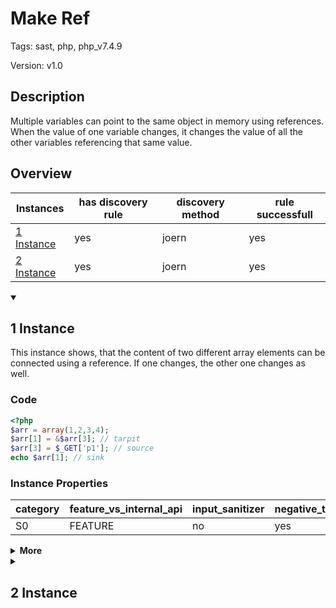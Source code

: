[//]: # (This file is automatically generated. If you wish to make any changes, please use the JSON files and regenerate this file using the tpframework.)

# Make Ref

Tags: sast, php, php_v7.4.9

Version: v1.0

## Description

Multiple variables can point to the same object in memory using references. When the value of one variable changes, it changes the value of all the other variables referencing that same value.

## Overview

| Instances                 | has discovery rule   | discovery method   | rule successfull   |
|---------------------------|----------------------|--------------------|--------------------|
| [1 Instance](#1-instance) | yes                  | joern              | yes                |
| [2 Instance](#2-instance) | yes                  | joern              | yes                |

<details markdown="1"open>
<summary>

## 1 Instance
</summary>

This instance shows, that the content of two different array elements can be connected using a reference. If one changes, the other one changes as well.

### Code

```PHP
<?php
$arr = array(1,2,3,4);
$arr[1] = &$arr[3]; // tarpit
$arr[3] = $_GET['p1']; // source
echo $arr[1]; // sink
```

### Instance Properties

| category   | feature_vs_internal_api   | input_sanitizer   | negative_test_case   | source_and_sink   |
|------------|---------------------------|-------------------|----------------------|-------------------|
| S0         | FEATURE                   | no                | yes                  | no                |

<details markdown="1">
<summary>
<b>More</b></summary>

<details markdown="1">
<summary>

### Compile
</summary>

```bash
$_main:
     ; (lines=12, args=0, vars=1, tmps=9)
     ; (before optimizer)
     ; /.../PHP/12_make_ref/1_instance_12_make_ref/1_instance_12_make_ref.php:1-5
     ; return  [] RANGE[0..0]
0000 ASSIGN CV0($arr) array(...)
0001 V3 = FETCH_DIM_W CV0($arr) int(3)
0002 V4 = MAKE_REF V3
0003 V2 = FETCH_DIM_W CV0($arr) int(1)
0004 ASSIGN_REF V2 V4
0005 T7 = FETCH_R (global) string("_GET")
0006 T8 = FETCH_DIM_R T7 string("p1")
0007 ASSIGN_DIM CV0($arr) int(3)
0008 OP_DATA T8
0009 T9 = FETCH_DIM_R CV0($arr) int(1)
0010 ECHO T9
0011 RETURN int(1)
LIVE RANGES:
     4: 0003 - 0004 (tmp/var)
```

</details>

<details markdown="1">
<summary>

### Discovery
</summary>

The rule searches for occurences of `MAKE_REF` and should therefor be perfect.

```scala
val x12 = (name, "12_make_ref_iall_i1", cpg.call(".*MAKE_REF.*").location.toJson);
```

| discovery method   | expected accuracy   |
|--------------------|---------------------|
| joern              | Perfect             |

</details>

<details markdown="1"open>
<summary>

### Measurement
</summary>

| Tool        | Comm_1   | Comm_2   | Progpilot   | Ground Truth   |
|-------------|----------|----------|-------------|----------------|
| 08 Jun 2021 |          | yes      | no          | no             |
| 17 May 2023 | no       | no       |             | no             |

</details>

</details>

</details>

<details markdown="1">
<summary>

## 2 Instance
</summary>

This instance does not have a vulnerability. It shows, that only the two referenced values are actually connected. If you output a different value, this is user controlled value.

### Code

```PHP
<?php
$arr = array(1,2,3,4);
$arr[3] = $_GET['p1']; // source
$arr[1] = &$arr[3]; // tarpit
echo $arr[0]; // sink
```

### Instance Properties

| category   | feature_vs_internal_api   | input_sanitizer   | negative_test_case   | source_and_sink   |
|------------|---------------------------|-------------------|----------------------|-------------------|
| S0         | FEATURE                   | no                | yes                  | no                |

<details markdown="1">
<summary>
<b>More</b></summary>

<details markdown="1">
<summary>

### Compile
</summary>

```bash
$_main:
     ; (lines=12, args=0, vars=1, tmps=9)
     ; (before optimizer)
     ; /.../PHP/12_make_ref/2_instance_12_make_ref/2_instance_12_make_ref.php:1-5
     ; return  [] RANGE[0..0]
0000 ASSIGN CV0($arr) array(...)
0001 T3 = FETCH_R (global) string("_GET")
0002 T4 = FETCH_DIM_R T3 string("p1")
0003 ASSIGN_DIM CV0($arr) int(3)
0004 OP_DATA T4
0005 V6 = FETCH_DIM_W CV0($arr) int(3)
0006 V7 = MAKE_REF V6
0007 V5 = FETCH_DIM_W CV0($arr) int(1)
0008 ASSIGN_REF V5 V7
0009 T9 = FETCH_DIM_R CV0($arr) int(0)
0010 ECHO T9
0011 RETURN int(1)
LIVE RANGES:
     7: 0007 - 0008 (tmp/var)
```

</details>

<details markdown="1">
<summary>

### Discovery
</summary>

The rule searches for occurences of `MAKE_REF` and should therefor be perfect.

```scala
val x12 = (name, "12_make_ref_iall_i1", cpg.call(".*MAKE_REF.*").location.toJson);
```

| discovery method   | expected accuracy   |
|--------------------|---------------------|
| joern              | Perfect             |

</details>

<details markdown="1"open>
<summary>

### Measurement
</summary>

| Tool        | Comm_1   | Comm_2   | phpSAFE   | Progpilot   | RIPS   | WAP   | Ground Truth   |
|-------------|----------|----------|-----------|-------------|--------|-------|----------------|
| 08 Jun 2021 | no       | yes      | no        | yes         | no     | no    | no             |
| 17 May 2023 | no       | no       |           |             |        |       | no             |

</details>

</details>

</details>
